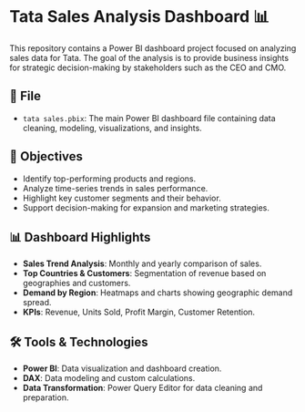 # Tata Sales Analysis Dashboard 📊

This repository contains a Power BI dashboard project focused on analyzing sales data for Tata. The goal of the analysis is to provide business insights for strategic decision-making by stakeholders such as the CEO and CMO.

## 📁 File

- `tata sales.pbix`: The main Power BI dashboard file containing data cleaning, modeling, visualizations, and insights.

## 📌 Objectives

- Identify top-performing products and regions.
- Analyze time-series trends in sales performance.
- Highlight key customer segments and their behavior.
- Support decision-making for expansion and marketing strategies.

## 📊 Dashboard Highlights

- **Sales Trend Analysis**: Monthly and yearly comparison of sales.
- **Top Countries & Customers**: Segmentation of revenue based on geographies and customers.
- **Demand by Region**: Heatmaps and charts showing geographic demand spread.
- **KPIs**: Revenue, Units Sold, Profit Margin, Customer Retention.

## 🛠 Tools & Technologies

- **Power BI**: Data visualization and dashboard creation.
- **DAX**: Data modeling and custom calculations.
- **Data Transformation**: Power Query Editor for data cleaning and preparation.
